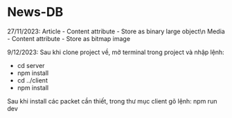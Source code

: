 # News-DB

27/11/2023:
Article - Content attribute - Store as  binary large object\n
Media - Content attribute - Store as bitmap image

9/12/2023:
Sau khi clone project về, mở terminal trong project và nhập lệnh: 
- cd server
- npm install
- cd ../client
- npm install

Sau khi install các packet cần thiết, trong thư mục client gõ lệnh: npm run dev